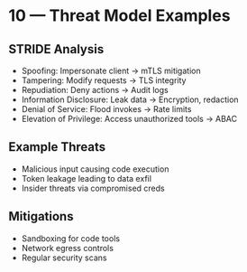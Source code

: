 # 10 — Threat Model Examples

## STRIDE Analysis

- Spoofing: Impersonate client → mTLS mitigation
- Tampering: Modify requests → TLS integrity
- Repudiation: Deny actions → Audit logs
- Information Disclosure: Leak data → Encryption, redaction
- Denial of Service: Flood invokes → Rate limits
- Elevation of Privilege: Access unauthorized tools → ABAC

## Example Threats

- Malicious input causing code execution
- Token leakage leading to data exfil
- Insider threats via compromised creds

## Mitigations

- Sandboxing for code tools
- Network egress controls
- Regular security scans